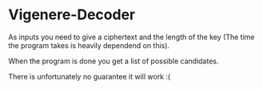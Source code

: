 # Vigenere-Decoder

As inputs you need to give a ciphertext and the length of the key (The time the program takes is heavily dependend on this).

When the program is done you get a list of possible candidates.

There is unfortunately no guarantee it will work :(
